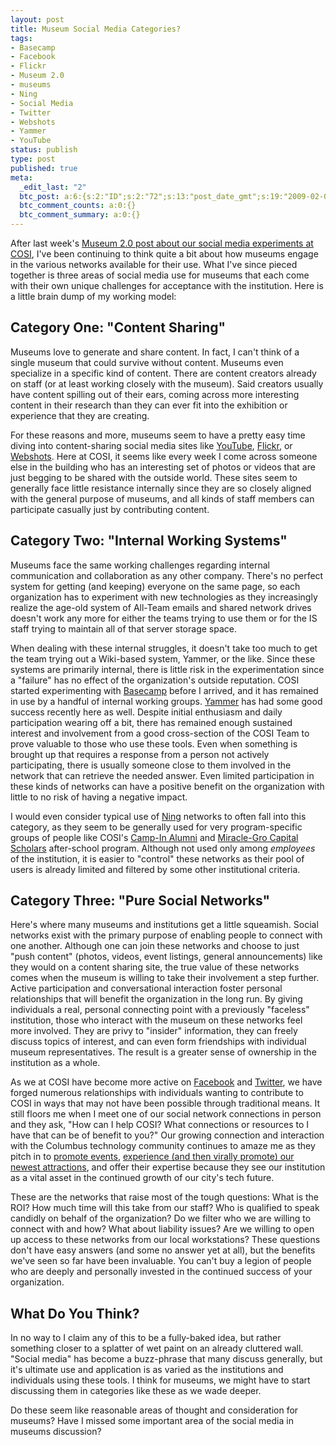 ```yaml
---
layout: post
title: Museum Social Media Categories?
tags:
- Basecamp
- Facebook
- Flickr
- Museum 2.0
- museums
- Ning
- Social Media
- Twitter
- Webshots
- Yammer
- YouTube
status: publish
type: post
published: true
meta:
  _edit_last: "2"
  btc_post: a:6:{s:2:"ID";s:2:"72";s:13:"post_date_gmt";s:19:"2009-02-09 20:44:46";s:23:"initial_import_date_gmt";s:19:"2009-06-09 20:36:55";s:20:"last_import_date_gmt";s:19:"0000-00-00 00:00:00";s:4:"hits";s:1:"0";s:6:"misses";s:1:"0";}
  btc_comment_counts: a:0:{}
  btc_comment_summary: a:0:{}
---
```

After last week's [Museum 2.0 post about our social media experiments at COSI](http://museumtwo.blogspot.com/2009/02/change-from-inside-conversation-with.html), I've been continuing to think quite a bit about how museums engage in the various networks available for their use. What I've since pieced together is three areas of social media use for museums that each come with their own unique challenges for acceptance with the institution. Here is a little brain dump of my working model:

## Category One: "Content Sharing"

Museums love to generate and share content. In fact, I can't think of a single museum that could survive without content. Museums even specialize in a specific kind of content. There are content creators already on staff (or at least working closely with the museum). Said creators usually have content spilling out of their ears, coming across more interesting content in their research than they can ever fit into the exhibition or experience that they are creating.

For these reasons and more, museums seem to have a pretty easy time diving into content-sharing social media sites like [YouTube](http://www.youtube.com/cosiscience), [Flickr](http://www.flickr.com/groups/432979@N21/), or [Webshots](http://www.flickr.com/groups/432979@N21/). Here at COSI, it seems like every week I come across someone else in the building who has an interesting set of photos or videos that are just begging to be shared with the outside world. These sites seem to generally face little resistance internally since they are so closely aligned with the general purpose of museums, and all kinds of staff members can participate casually just by contributing content.

## Category Two: "Internal Working Systems"

Museums face the same working challenges regarding internal communication and collaboration as any other company. There's no perfect system for getting (and keeping) everyone on the same page, so each organization has to experiment with new technologies as they increasingly realize the age-old system of All-Team emails and shared network drives doesn't work any more for either the teams trying to use them or for the IS staff trying to maintain all of that server storage space.

When dealing with these internal struggles, it doesn't take too much to get the team trying out a Wiki-based system, Yammer, or the like. Since these systems are primarily internal, there is little risk in the experimentation since a "failure" has no effect of the organization's outside reputation. COSI started experimenting with [Basecamp](http://www.basecamphq.com/) before I arrived, and it has remained in use by a handful of internal working groups. [Yammer](http://www.yammer.com/) has had some good success recently here as well. Despite initial enthusiasm and daily participation wearing off a bit, there has remained enough sustained interest and involvement from a good cross-section of the COSI Team to prove valuable to those who use these tools. Even when something is brought up that requires a response from a person not actively participating, there is usually someone close to them involved in the network that can retrieve the needed answer. Even limited participation in these kinds of networks can have a positive benefit on the organization with little to no risk of having a negative impact.

I would even consider typical use of [Ning](http://www.ning.com/) networks to often fall into this category, as they seem to be generally used for very program-specific groups of people like COSI's [Camp-In Alumni](http://millioncampers.ning.com/) and [Miracle-Gro Capital Scholars](http://mgcapitalscholars.ning.com/) after-school program. Although not used only among *employees* of the institution, it is easier to "control" these networks as their pool of users is already limited and filtered by some other institutional criteria.

## Category Three: "Pure Social Networks"

Here's where many museums and institutions get a little squeamish. Social networks exist with the primary purpose of enabling people to connect with one another. Although one can join these networks and choose to just "push content" (photos, videos, event listings, general announcements) like they would on a content sharing site, the true value of these networks comes when the museum is willing to take their involvement a step further. Active participation and conversational interaction foster personal relationships that will benefit the organization in the long run. By giving individuals a real, personal connecting point with a previously "faceless" institution, those who interact with the museum on these networks feel more involved. They are privy to "insider" information, they can freely discuss topics of interest, and can even form friendships with individual museum representatives. The result is a greater sense of ownership in the institution as a whole.

As we at COSI have become more active on [Facebook](http://www.facebook.com/pages/COSI-Columbus-Dynamic-Hands-On-Science-Center/19602754789) and [Twitter](http://www.cosi.org/COSI), we have forged numerous relationships with individuals wanting to contribute to COSI in ways that may not have been possible through traditional means. It still floors me when I meet one of our social network connections in person and they ask, "How can I help COSI? What connections or resources to I have that can be of benefit to you?" Our growing connection and interaction with the Columbus technology community continues to amaze me as they pitch in to [promote events](http://www.meetup.com/columbustech/calendar/9592427/), [experience (and then virally promote) our newest attractions](http://www.meetup.com/columbustech/calendar/9478736/), and offer their expertise because they see our institution as a vital asset in the continued growth of our city's tech future.

These are the networks that raise most of the tough questions: What is the ROI? How much time will this take from our staff? Who is qualified to speak candidly on behalf of the organization? Do we filter who we are willing to connect with and how? What about liability issues? Are we willing to open up access to these networks from our local workstations? These questions don't have easy answers (and some no answer yet at all), but the benefits we've seen so far have been invaluable. You can't buy a legion of people who are deeply and personally invested in the continued success of your organization.

## What Do You Think?

In no way to I claim any of this to be a fully-baked idea, but rather something closer to a splatter of wet paint on an already cluttered wall. "Social media" has become a buzz-phrase that many discuss generally, but it's ultimate use and application is as varied as the institutions and individuals using these tools. I think for museums, we might have to start discussing them in categories like these as we wade deeper.

Do these seem like reasonable areas of thought and consideration for museums? Have I missed some important area of the social media in museums discussion?
